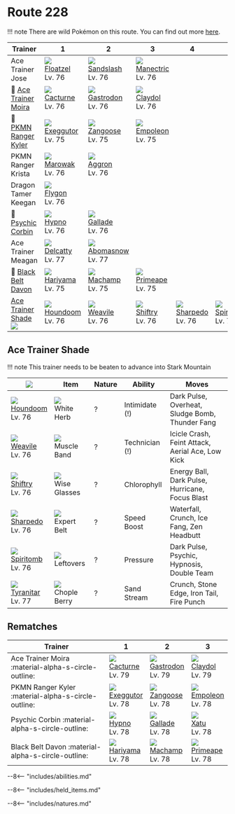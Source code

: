 # Route 228

!!! note
    There are wild Pokémon on this route. You can find out more [here](../../wild_pokemon/route_228/).


Trainer                                  | 1                                 | 2                                 | 3                                 | 4                                | 5                                 | 6
---                                      | ---                               | ---                               | ---                               | ---                              | ---                               | ---
Ace Trainer Jose                         | ![][419]<br>[Floatzel]<br>Lv. 76  | ![][028]<br>[Sandslash]<br>Lv. 76 | ![][310]<br>[Manectric]<br>Lv. 76 | &nbsp;                           | &nbsp;                            | &nbsp;
:repeat: [Ace Trainer Moira](#rematches) | ![][332]<br>[Cacturne]<br>Lv. 76  | ![][423]<br>[Gastrodon]<br>Lv. 76 | ![][344]<br>[Claydol]<br>Lv. 76   | &nbsp;                           | &nbsp;                            | &nbsp;
:repeat: [PKMN Ranger Kyler](#rematches) | ![][103]<br>[Exeggutor]<br>Lv. 75 | ![][335]<br>[Zangoose]<br>Lv. 75  | ![][395]<br>[Empoleon]<br>Lv. 75  | &nbsp;                           | &nbsp;                            | &nbsp;
PKMN Ranger Krista                       | ![][105]<br>[Marowak]<br>Lv. 76   | ![][306]<br>[Aggron]<br>Lv. 76    | &nbsp;                            | &nbsp;                           | &nbsp;                            | &nbsp;
Dragon Tamer Keegan                      | ![][330]<br>[Flygon]<br>Lv. 76    | &nbsp;                            | &nbsp;                            | &nbsp;                           | &nbsp;                            | &nbsp;
:repeat: [Psychic Corbin](#rematches)    | ![][097]<br>[Hypno]<br>Lv. 76     | ![][475]<br>[Gallade]<br>Lv. 76   | &nbsp;                            | &nbsp;                           | &nbsp;                            | &nbsp;
Ace Trainer Meagan                       | ![][301]<br>[Delcatty]<br>Lv. 77  | ![][460]<br>[Abomasnow]<br>Lv. 77 | &nbsp;                            | &nbsp;                           | &nbsp;                            | &nbsp;
:repeat: [Black Belt Davon](#rematches)  | ![][297]<br>[Hariyama]<br>Lv. 75  | ![][068]<br>[Machamp]<br>Lv. 75   | ![][057]<br>[Primeape]<br>Lv. 75  | &nbsp;                           | &nbsp;                            | &nbsp;
[Ace Trainer Shade]<br>![][ace_m_2]      | ![][229]<br>[Houndoom]<br>Lv. 76  | ![][461]<br>[Weavile]<br>Lv. 76   | ![][275]<br>[Shiftry]<br>Lv. 76   | ![][319]<br>[Sharpedo]<br>Lv. 76 | ![][442]<br>[Spiritomb]<br>Lv. 76 | ![][248]<br>[Tyranitar]<br>Lv. 77

## Ace Trainer Shade

!!! note
    This trainer needs to be beaten to advance into Stark Mountain

![][ace_m_2]                      | Item                              | Nature | Ability        | Moves
---                               | ---                               | ---    | ---            | ---
![][229]<br>[Houndoom]<br>Lv. 76  | ![][white-herb]<br>White Herb     | ?      | Intimidate (!) | Dark Pulse, Overheat, Sludge Bomb, Thunder Fang
![][461]<br>[Weavile]<br>Lv. 76   | ![][muscle-band]<br>Muscle Band   | ?      | Technician (!) | Icicle Crash, Feint Attack, Aerial Ace, Low Kick
![][275]<br>[Shiftry]<br>Lv. 76   | ![][wise-glasses]<br>Wise Glasses | ?      | Chlorophyll    | Energy Ball, Dark Pulse, Hurricane, Focus Blast
![][319]<br>[Sharpedo]<br>Lv. 76  | ![][expert-belt]<br>Expert Belt   | ?      | Speed Boost    | Waterfall, Crunch, Ice Fang, Zen Headbutt
![][442]<br>[Spiritomb]<br>Lv. 76 | ![][leftovers]<br>Leftovers       | ?      | Pressure       | Dark Pulse, Psychic, Hypnosis, Double Team
![][248]<br>[Tyranitar]<br>Lv. 77 | ![][chople-berry]<br>Chople Berry | ?      | Sand Stream    | Crunch, Stone Edge, Iron Tail, Fire Punch

## Rematches

Trainer                                             | 1                                 | 2                                 | 3
---                                                 | ---                               | ---                               | ---
Ace Trainer Moira :material-alpha-s-circle-outline: | ![][332]<br>[Cacturne]<br>Lv. 79  | ![][423]<br>[Gastrodon]<br>Lv. 79 | ![][344]<br>[Claydol]<br>Lv. 79
PKMN Ranger Kyler :material-alpha-s-circle-outline: | ![][103]<br>[Exeggutor]<br>Lv. 78 | ![][335]<br>[Zangoose]<br>Lv. 78  | ![][395]<br>[Empoleon]<br>Lv. 78
Psychic Corbin :material-alpha-s-circle-outline:    | ![][097]<br>[Hypno]<br>Lv. 78     | ![][475]<br>[Gallade]<br>Lv. 78   | ![][178]<br>[Xatu]<br>Lv. 78
Black Belt Davon :material-alpha-s-circle-outline:  | ![][297]<br>[Hariyama]<br>Lv. 78  | ![][068]<br>[Machamp]<br>Lv. 78   | ![][057]<br>[Primeape]<br>Lv. 78

--8<-- "includes/abilities.md"

--8<-- "includes/held_items.md"

--8<-- "includes/natures.md"

[Ace Trainer Shade]: #ace-trainer-shade
[Sandslash]: ../../pokemon_changes/028/
[Primeape]: ../../pokemon_changes/057/
[Machamp]: ../../pokemon_changes/068/
[Hypno]: ../../pokemon_changes/097/
[Exeggutor]: ../../pokemon_changes/103/
[Marowak]: ../../pokemon_changes/105/
[Xatu]: ../../pokemon_changes/178/
[Houndoom]: ../../pokemon_changes/229/
[Tyranitar]: ../../pokemon_changes/248/
[Shiftry]: ../../pokemon_changes/275/
[Hariyama]: ../../pokemon_changes/297/
[Delcatty]: ../../pokemon_changes/301/
[Aggron]: ../../pokemon_changes/306/
[Manectric]: ../../pokemon_changes/310/
[Sharpedo]: ../../pokemon_changes/319/
[Flygon]: ../../pokemon_changes/330/
[Cacturne]: ../../pokemon_changes/332/
[Zangoose]: ../../pokemon_changes/335/
[Claydol]: ../../pokemon_changes/344/
[Empoleon]: ../../pokemon_changes/395/
[Floatzel]: ../../pokemon_changes/419/
[Gastrodon]: ../../pokemon_changes/423/
[Spiritomb]: ../../pokemon_changes/442/
[Abomasnow]: ../../pokemon_changes/460/
[Weavile]: ../../pokemon_changes/461/
[Gallade]: ../../pokemon_changes/475/
[chople-berry]: ../img/items/chople-berry.png
[expert-belt]: ../img/items/expert-belt.png
[leftovers]: ../img/items/leftovers.png
[muscle-band]: ../img/items/muscle-band.png
[white-herb]: ../img/items/white-herb.png
[wise-glasses]: ../img/items/wise-glasses.png
[028]: ../img/pokemon/028.png
[057]: ../img/pokemon/057.png
[068]: ../img/pokemon/068.png
[097]: ../img/pokemon/097.png
[103]: ../img/pokemon/103.png
[105]: ../img/pokemon/105.png
[178]: ../img/pokemon/178.png
[229]: ../img/pokemon/229.png
[248]: ../img/pokemon/248.png
[275]: ../img/pokemon/275.png
[297]: ../img/pokemon/297.png
[301]: ../img/pokemon/301.png
[306]: ../img/pokemon/306.png
[310]: ../img/pokemon/310.png
[319]: ../img/pokemon/319.png
[330]: ../img/pokemon/330.png
[332]: ../img/pokemon/332.png
[335]: ../img/pokemon/335.png
[344]: ../img/pokemon/344.png
[395]: ../img/pokemon/395.png
[419]: ../img/pokemon/419.png
[423]: ../img/pokemon/423.png
[442]: ../img/pokemon/442.png
[460]: ../img/pokemon/460.png
[461]: ../img/pokemon/461.png
[475]: ../img/pokemon/475.png
[ace_m_2]: ../img/trainer/ace_m_2.png
